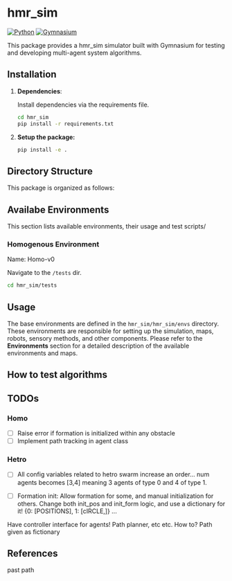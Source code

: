 # hmr_sim

[![Python](https://img.shields.io/badge/Python-3.7%20or%20later-blue.svg)](https://www.python.org/downloads/)
[![Gymnasium](https://gymnasium.farama.org/assets/images/logo-dark.svg)](https://github.com/Farama-Foundation/Gymnasium)




This package provides a hmr_sim simulator built with Gymnasium for testing and developing multi-agent system algorithms. 


## Installation

1. **Dependencies**: 

    Install dependencies via the requirements file.

    ```bash
    cd hmr_sim
    pip install -r requirements.txt
    ```

2. **Setup the package:**

    ```bash
    pip install -e . 
    ```

## Directory Structure

This package is organized as follows:



## Availabe Environments

This section lists available environments, their usage and test scripts/

### Homogenous Environment

Name: Homo-v0

Navigate to the `/tests` dir.

```bash
cd hmr_sim/tests
```






## Usage

The base environments are defined in the `hmr_sim/hmr_sim/envs` directory. These environments are responsible for setting up the simulation, maps, robots, sensory methods, and other components. Please refer to the **Environments** section for a detailed description of the available environments and maps.




## How to test algorithms



## TODOs

### Homo
- [ ] Raise error if formation is initialized within any obstacle
- [ ] Implement path tracking in agent class

### Hetro
- [ ] All config variables related to hetro swarm increase an order... num agents becomes [3,4] meaning 3 agents of type 0 and 4 of type 1.
- [ ] Formation init: Allow formation for some, and manual initialization for others. Change both init_pos and init_form logic, and use a dictionary for it! {0: [POSITIONS], 1: [cIRCLE,]} ...


Have controller interface for agents!
Path planner, etc etc. How to?
Path given as fictionary

## References

past path